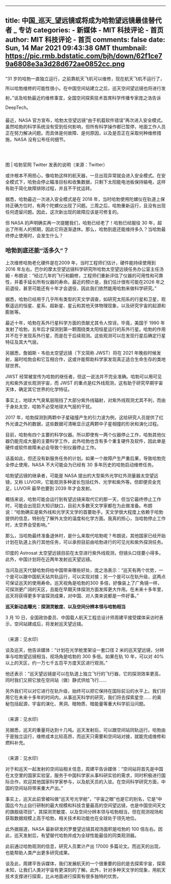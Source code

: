 
---
title: 中国_巡天_望远镜或将成为哈勃望远镜最佳替代者 _ 专访
categories: 
    - 新媒体
    - MIT 科技评论 - 首页
author: MIT 科技评论 - 首页
comments: false
date: Sun, 14 Mar 2021 09:43:38 GMT
thumbnail: https://pic.rmb.bdstatic.com/bjh/down/62f1ce79a6808e3a3d28d672ae0852cc.png
---

<div>   
<p style="line-height: 30px;"><span style="font-size: 18px;">﻿</span>“31 岁的哈勃一直独立运行，之前靠航天飞机可以维修，现在航天飞机不运行了，所以哈勃维修的可能性很小。在中国空间站建立之后，巡天空间望远镜也将进行发射。”谈及哈勃最近的维修事宜，全国空间探索技术首席科学传播专家庞之浩告诉 DeepTech。</p><p>最近，NASA 官方宣布，哈勃太空望远镜“由于机载软件错误”再次进入安全模式。虽然哈勃的科学系统没有受到任何影响，但所有科学操作都已暂停，地面工作人员正在努力解决问题。而具体是何故障、是何原因，以及是否正在采取何种维修措施，NASA 没有公布任何细节。</p><p><br></p><p data-bjh-caption-id="cap-93468112" data-bjh-helper-id="1615714197622" data-bjh-caption-text data-bjh-caption-length="16" class="bjh-image-container cant-justify"><img src="https://pic.rmb.bdstatic.com/bjh/down/62f1ce79a6808e3a3d28d672ae0852cc.png" data-w="720" data-h="545" data-bjh-origin-src="https://pic.rmb.bdstatic.com/bjh/down/62f1ce79a6808e3a3d28d672ae0852cc.png" alt top="-722" status="wait" referrerpolicy="no-referrer"></p><p>图 | 哈勃官网 Twitter 发表的说明（来源：Twitter）</p><p>或许根本不用担心，像哈勃这样的航天器，一旦出现异常就会进入安全模式。在安全模式下，哈勃会停止瞄准目标和收集数据，只剩下太阳能电池板保持输电，这样有助于简化故障排除过程，并且不干扰运转。</p><p>据悉，哈勃最近一次进入安全模式是在 2018 年，当时哈勃使用陀螺仪在轨道上保持正确方位时，有两个陀螺仪出现了问题。三周之后，哈勃重新运行，且没有出现任何遗留问题。因此，这次新出现的故障应该是可修复的。</p><p>但 NASA 的声明确实再一次提醒我们，哈勃已经老了！哈勃已经服役 30 年，超出了所有人的预期，因此它将逐渐退休。那么，哈勃到底还能维持多久？当哈勃最终停止使用时，会发生什么？</p><h3 data-diagnose-id="229883d1ae22c96ebea07bfc01dd31d0"><b><span style="font-size: 18px;">哈勃到底还能“活多久”？</span></b></h3><p>上次维修哈勃老化硬件是在2009 年，当时工程师们估计，硬件能持续使用到 2016 年左右。巴尔的摩太空望远镜科学研究所哈勃太空望远镜任务办公室主任汤姆・布朗说：“经过几年的飞行和翻修，工程师们重新评估了仪器的可用性和可靠性，并着手延长所有仪器的寿命。最近的预计是，我们估计很有可能在2026 年之前退役，甚至可能还有十年才会退役，因此我们依然能用哈勃来做科学研究。”</p><p>据悉，哈勃已经用于几乎所有类型的天文学调查，如研究太阳系的行星和卫星，观察遥远的恒星、星系、超新星、星云和其他天体物理现象，以及研究宇宙的起源和膨胀等。</p><p>最近十年，哈勃在系外行星科学方面的贡献尤其令人惊讶。毕竟，美国于 1990 年发射了哈勃，五年后才探测到第一颗围绕类太阳恒星运行的系外行星。哈勃的作用并不在于发现系外行星，而是在于后续观测。这些观测可以在发现行星后确定行星特征及其大气层。</p><p>另据悉，詹姆斯・韦伯太空望远镜（下文简称 JWST）将在 2021 年晚些时候发射，届时哈勃会和它互相合作，这或许能帮助科学家发现真正适合生命生存的类地球世界。</p><p>JWST 经常被宣传为哈勃的继任者，但这一说法并不完全准确。哈勃可以用可见光和紫外波长观测宇宙，而 JWST 的重点是红外线观测，这有助于研究早期宇宙天体，确定其它世界的化学特征。</p><p>事实上，地球大气臭氧层阻挡了大部分紫外线辐射，对紫外线观测尤其不利，而由于身处太空，哈勃不必受地球大气层的干扰。</p><p>2017 年，哈勃探测到两颗中子星碰撞产生的引力波为例，这给研究人员提供了红外光谱之外的数据，这些数据可清晰显示这两颗中子星相撞的形状和演化过程。</p><p>目前，哈勃有四个主要的科学仪器。所以即使有一两个仪器停止工作，哈勃其他仪器仍能完成大量的主要科学工作，此外哈勃也含有多个重复硬件及软件，因此单是硬件或软件故障未必会导致个别仪器停止工作。</p><p>话虽如此，但还没有新服务任务的计划。如果一个故障产生严重后果，导致哈勃完全停止使用，NASA 不大可能会为已经有 30 多年历史的哈勃启动维修任务。</p><p>哈勃望远镜的继承者，可能是 NASA 提出的大型紫外光学红外测量器太空望远镜，又称 LUVOIR，它能观测多种波长包括红外、光学和紫外等。但即便资金充足，LUVOIR 最早也要到 2039 年才会发射。</p><p>概括来说，哈勃可能会运行到有望远镜来取代它的那一天，但当它最终停止工作时，可能会出现巨大知识缺口，目前大多数天文学家都在为此做准备。布朗说：“哈勃确实是紫外线和光学天文学的首要助手。天文学很大程度上依赖于哈勃提供的信息，特别在了解外太空的温度和化学方面。我真的担心，当哈勃停止工作时，太空界会受影响。”</p><p>那么，当哈勃最终准备退休时，是什么来取代哈勃呢？布朗说，其他国家已经开始计划在轨道上执行其他任务，可以承担目前由哈勃进行的可见光和紫外探测任务。</p><p>印度的 Astrosat 太空望远镜目前在太空进行紫外线观测，但镜头口径要小得多。此外，中国计划将在近两年发射巡天望远镜。</p><p>当问及巡天代替哈勃将给中国带来哪些好处，庞之浩表示：“巡天有两个优势，一个是可以跟中国航天站共轨运行，可以实现对接；另一个是可以在轨升级，这两点可保证巡天的使用寿命。巡天视角是哈勃的300 多倍，好像装上了广角镜一样，可探测更广阔的天区，且能在早期天体探测方面发挥更大作用。在未来十多年里，巡天将获得更多宇宙探测成果，对中国、对人类来说都是一件好事。”</p><p><b>巡天新动态曝光：探测灵敏度、以及空间分辨本领与哈勃相当‍</b></p><p>3 月 10 日，全国政协委员、中国载人航天工程总设计师周建平接受媒体采访时表示，空间站建成后，将发射巡天望远镜。</p><p data-bjh-caption-id="cap-98984710" data-bjh-helper-id="1615714197623" data-bjh-caption-text data-bjh-caption-length="16" class="bjh-image-container cant-justify"><img src="https://pic.rmb.bdstatic.com/bjh/down/b8b7f65dd79192fb70fd5b4a52f75620.png" data-w="720" data-h="405" data-bjh-origin-src="https://pic.rmb.bdstatic.com/bjh/down/b8b7f65dd79192fb70fd5b4a52f75620.png" alt top="-722" status="wait" referrerpolicy="no-referrer"></p><p>（来源：见水印）</p><p>谈及巡天，他告诉媒体：“计划在光学舱里架设一套口径 2 米的巡天望远镜，分辨率与哈勃望远镜相当，视场角是哈勃的 300 多倍。如果在轨 10 年，可以对 40% 以上的天区，约一万七千五百平方度天区进行观测。”</p><p>他还表示：“巡天望远镜是可以在轨道上独立飞行的飞行器，它的探测效率更高，同时我们又把它放在空间站（做）静式供给飞行......
 
另外我们可以对它进行在轨升级，始终可以把它保持在国际前沿的水平上。我们将用它在未来十多年的时间内，从事巡天科学的研究，我们将去探索星空......
 的奥秘包括起源，宇宙的演化、黑洞、暗物质、暗能量等重大科学前沿问题。</p><p data-bjh-caption-id="cap-52333684" data-bjh-helper-id="1615714197624" data-bjh-caption-text data-bjh-caption-length="16" class="bjh-image-container cant-justify"><img src="https://pic.rmb.bdstatic.com/bjh/down/b29df9a8448205202fae6f126d092cae.png" data-w="720" data-h="405" data-bjh-origin-src="https://pic.rmb.bdstatic.com/bjh/down/b29df9a8448205202fae6f126d092cae.png" alt top="-722" status="wait" referrerpolicy="no-referrer"></p><p>（来源：见水印）</p><p>另据悉，巡天的重量将达到十几吨。巡天发射后，可以跟空间站同轨运行。哈勃由于是独立运行，维修成本比较高昂，而巡天只需要和空间站对接，就能完成维修和燃料补充。</p><p data-bjh-caption-id="cap-20573495" data-bjh-helper-id="1615714197625" data-bjh-caption-text data-bjh-caption-length="16" class="bjh-image-container cant-justify"><img src="https://pic.rmb.bdstatic.com/bjh/down/356e86ba6272e4125e7c12ec9884212f.png" data-w="720" data-h="395" data-bjh-origin-src="https://pic.rmb.bdstatic.com/bjh/down/356e86ba6272e4125e7c12ec9884212f.png" alt top="-722" status="wait" referrerpolicy="no-referrer"></p><p>（来源：见水印）</p><p>对于和巡天一起发射的空间站相关信息，周建平告诉媒体：“空间站将首先是中国在太空里的国家实验室，服务于中国科学家从事科研实验的需求，同时积极进行国际合作，欢迎其他国家科学家参与，以及航天员的入驻。在空间科学研究方面，中国的空间站将带来重大产出。”</p><p>事实上，巡天此前曾被叫做“巡天号光学舱”，“宇宙之眼”也是它的别名，它是“中国迄今为止自行研制的最大规模和科技含量最高的空间望远镜，也是中国空间天文的旗舰级项目”，其探测灵敏度、以及空间分辨本领与哈勃相当，但在观测视场和获取数据规模上高于哈勃，相关技术和功能也在全球处于领先地位。</p><p>此外据报道，NASA 最新研发的罗曼望远镜其视场面积是哈勃的 100 倍左右。因此，巡天发射后，有望替代哈勃并成为全球性能最佳的同类观测器。</p><p>此前通过哈勃观测的信息，研究人员累计产出 17000 多篇论文。而巡天的出现，也能帮助人类产出更多研究成果。</p><p>谈及此，周建平告诉媒体，我们发展航天的一个很重要的目的是去探索宇宙，探索未知，让我们人类对宇宙有更深刻的了解。此外，针对多种天文学的现象，用航天技术支撑进行探索，比从地面进行探索有很多独特的优势。</p>  
</div>
            